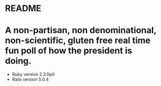 # README

# A non-partisan, non denominational, non-scientific, gluten free real time fun poll of how the president is doing.  


* Ruby version 2.3.0p0
* Rails version 5.0.4
